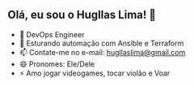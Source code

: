 ## Olá, eu sou o Hugllas Lima! 👋


- 🔭 DevOps Engineer 
- 🌱 Esturando automação com Ansible e Terraform
- 📫 Contate-me no e-mail: hugllaslima@gmail.com
- 😄 Pronomes: Ele/Dele
- ⚡ Amo jogar videogames, tocar violão e Voar
